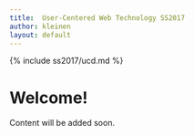 ```yaml
---
title:  User-Centered Web Technology SS2017
author: kleinen
layout: default
---
```

{% include ss2017/ucd.md %}

# Welcome!

Content will be added soon.
